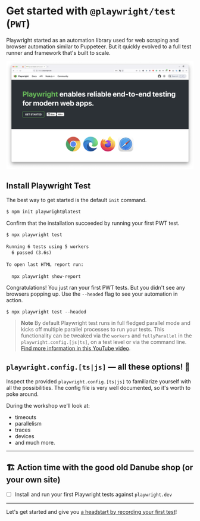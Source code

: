 # Get started with `@playwright/test` (`PWT`)

Playwright started as an automation library used for web scraping and browser automation similar to Puppeteer. But it quickly evolved to a full test runner and framework that's built to scale.

![Playwright homepage](../../assets/pwt-homepage.png)
## Install Playwright Test

The best way to get started is the default `init` command.

```bash
$ npm init playwright@latest
```

Confirm that the installation succeeded by running your first PWT test.

```
$ npx playwright test

Running 6 tests using 5 workers
  6 passed (3.6s)

To open last HTML report run:

  npx playwright show-report
```
Congratulations! You just ran your first PWT tests. But you didn't see any browsers popping up. Use the `--headed` flag to see your automation in action.

```
$ npx playwright test --headed
```

> **Note**
> By default Playwright test runs in full fledged parallel mode and kicks off multiple parallel processes to run your tests. This functionality can be tweaked via the `workers` and `fullyParallel` in the `playwright.config.[js|ts]`, on a test level or via the command line. [Find more information in this YouTube video](https://www.youtube.com/watch?v=fG0YePSS5iA&list=PLMZDRUOi3a8NtMq3PUS5iJc2pee38rurc&index=11).

## `playwright.config.[ts|js]` — all these options! 🤯

Inspect the provided `playwright.config.[ts|js]` to familiarize yourself with all the possibilities. The config file is very well documented, so it's worth to poke around.

During the workshop we'll look at:

- timeouts
- parallelism
- traces
- devices
- and much more.

-----

## 🏗️ Action time with the good old Danube shop (or your own site)

- [ ] Install and run your first Playwright tests against `playwright.dev`

-----

Let's get started and give you [a headstart by recording your first test](./02-recording-tests.md)!
